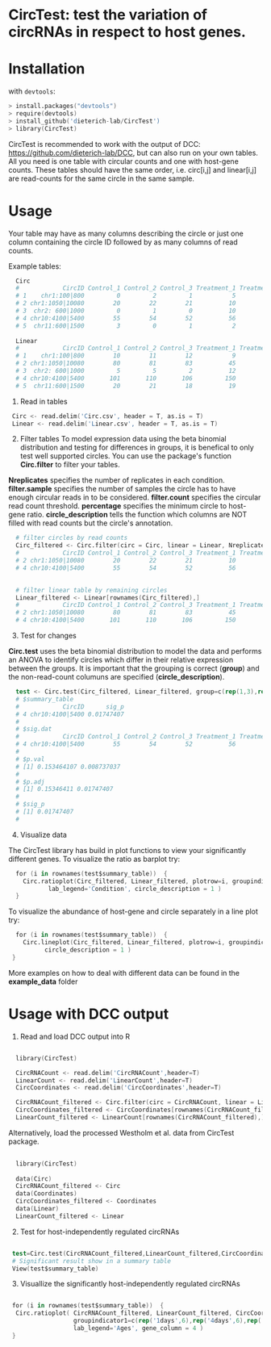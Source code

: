 # CircTest: test the variation of circRNAs in respect to host genes.
# Installation

with `devtools`:

```S
> install.packages("devtools")
> require(devtools)
> install_github('dieterich-lab/CircTest')
> library(CircTest)
```
CircTest is recommended to work with the output of DCC: https://github.com/dieterich-lab/DCC, but can also run on your own tables. 
All you need is one table with circular counts and one with host-gene counts. 
These tables should have the same order, i.e. circ[i,j] and linear[i,j] are read-counts for the same circle in the same sample.


# Usage

Your table may have as many columns describing the circle or just one column containing the circle ID followed by as many columns of read counts.

Example tables:

```S
  Circ
  #            CircID Control_1 Control_2 Control_3 Treatment_1 Treatment_2 Treatment_3
  # 1    chr1:100|800         0         2         1           5           4           0
  # 2 chr1:1050|10080        20        22        21          10          13           0
  # 3  chr2: 600|1000         0         1         0          10           0           1
  # 4 chr10:4100|5400        55        54        52          56          53          50
  # 5  chr11:600|1500         3         0         1           2           2           3
  
  Linear
  #            CircID Control_1 Control_2 Control_3 Treatment_1 Treatment_2 Treatment_3
  # 1    chr1:100|800        10        11        12           9          10          10
  # 2 chr1:1050|10080        80        81        83          45          48          46
  # 3  chr2: 600|1000         5         5         2          12           8           7
  # 4 chr10:4100|5400       101       110       106         150         160         153
  # 5  chr11:600|1500        20        21        18          19          20          20

```

1) Read in tables

 ```S
  Circ <- read.delim('Circ.csv', header = T, as.is = T)
  Linear <- read.delim('Linear.csv', header = T, as.is = T)
```

2) Filter tables 
To model expression data using the beta binomial distribution and testing for differences in groups, it is benefical to only test well supported circles. You can use the package's function **Circ.filter** to filter your tables.

**Nreplicates** specifies the number of replicates in each condition.
**filter.sample** specifies the number of samples the circle has to have enough circular reads in to be considered.
**filter.count** specifies the circular read count threshold.
**percentage** specifies the minimum circle to host-gene ratio.
**circle_description** tells the function which columns are NOT filled with read counts but the circle's annotation.

```S
  # filter circles by read counts
  Circ_filtered <- Circ.filter(circ = Circ, linear = Linear, Nreplicates = 3, filter.sample = 3, filter.count = 5, percentage = 0.1, circle_description = 1)
  #            CircID Control_1 Control_2 Control_3 Treatment_1 Treatment_2 Treatment_3
  # 2 chr1:1050|10080        20        22        21          10          13           0
  # 4 chr10:4100|5400        55        54        52          56          53          50

  
  # filter linear table by remaining circles
  Linear_filtered <- Linear[rownames(Circ_filtered),]
  #            CircID Control_1 Control_2 Control_3 Treatment_1 Treatment_2 Treatment_3
  # 2 chr1:1050|10080        80        81        83          45          48          46
  # 4 chr10:4100|5400       101       110       106         150         160         153

  ```

3) Test for changes

**Circ.test** uses the beta binomial distribution to model the data and performs an ANOVA to identify circles which differ in their relative expression between the groups.
It is important that the grouping is correct (**group**) and the non-read-count columuns are specified (**circle_description**).

```S
  test <- Circ.test(Circ_filtered, Linear_filtered, group=c(rep(1,3),rep(2,3)), circle_description = 1)
  # $summary_table
  #            CircID      sig_p
  # 4 chr10:4100|5400 0.01747407
  # 
  # $sig.dat
  #            CircID Control_1 Control_2 Control_3 Treatment_1 Treatment_2 Treatment_3
  # 4 chr10:4100|5400        55        54        52          56          53          50
  # 
  # $p.val
  # [1] 0.153464107 0.008737037
  # 
  # $p.adj
  # [1] 0.15346411 0.01747407
  # 
  # $sig_p
  # [1] 0.01747407
  # 
  ```
4) Visualize data

The CircTest library has build in plot functions to view your significantly different genes.
To visualize the ratio as barplot try:
```S
  for (i in rownames(test$summary_table))  { 
    Circ.ratioplot(Circ_filtered, Linear_filtered, plotrow=i, groupindicator1=c(rep('Control',3),rep('Treatment',3)), 
		   lab_legend='Condition', circle_description = 1 )
  }
```

To visualize the abundance of host-gene and circle separately in a line plot try:
```S
  for (i in rownames(test$summary_table))  {
    Circ.lineplot(Circ_filtered, Linear_filtered, plotrow=i, groupindicator1=c(rep('Control',3),rep('Treatment',3)),
		  circle_description = 1 )
 }
```

More examples on how to deal with different data can be found in the **example_data** folder 

# Usage with DCC output



1) Read and load DCC output into R

```S

  library(CircTest)

  CircRNACount <- read.delim('CircRNACount',header=T)
  LinearCount <- read.delim('LinearCount',header=T)
  CircCoordinates <- read.delim('CircCoordinates',header=T)

  CircRNACount_filtered <- Circ.filter(circ = CircRNACount, linear = LinearCount, Nreplicates = 6, filter.sample = 6, filter.count = 5, percentage = 0.1)
  CircCoordinates_filtered <- CircCoordinates[rownames(CircRNACount_filtered),]
  LinearCount_filtered <- LinearCount[rownames(CircRNACount_filtered),]
```

Alternatively, load the processed Westholm et al. data from CircTest package.

```S
  
  library(CircTest)
  
  data(Circ)
  CircRNACount_filtered <- Circ
  data(Coordinates)
  CircCoordinates_filtered <- Coordinates
  data(Linear)
  LinearCount_filtered <- Linear
```

2) Test for host-independently regulated circRNAs

```S

 test=Circ.test(CircRNACount_filtered,LinearCount_filtered,CircCoordinates_filtered,group=c(rep(1,6),rep(2,6),rep(3,6)))
 # Significant result show in a summary table
 View(test$summary_table)
```

3) Visuallize the significantly host-independently regulated circRNAs

```S

 for (i in rownames(test$summary_table))  {
  Circ.ratioplot( CircRNACount_filtered, LinearCount_filtered, CircCoordinates_filtered, plotrow=i, 
                  groupindicator1=c(rep('1days',6),rep('4days',6),rep('20days',6)), 
                  lab_legend='Ages', gene_column = 4 )
 }
```

